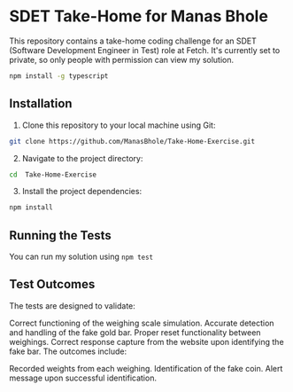 # SDET Take-Home for Manas Bhole

This repository contains a take-home coding challenge for an SDET (Software Development Engineer in Test) role at Fetch. It's currently set to private, so only people with permission can view my solution.

```bash
npm install -g typescript
```

## Installation

1. Clone this repository to your local machine using Git:

```bash
git clone https://github.com/ManasBhole/Take-Home-Exercise.git

```

2. Navigate to the project directory:

```bash
cd  Take-Home-Exercise
```

3. Install the project dependencies:

```bash
npm install
```

## Running the Tests

You can run my solution using ```npm test```

## Test Outcomes

The tests are designed to validate:

Correct functioning of the weighing scale simulation.
Accurate detection and handling of the fake gold bar.
Proper reset functionality between weighings.
Correct response capture from the website upon identifying the fake bar.
The outcomes include:

Recorded weights from each weighing.
Identification of the fake coin.
Alert message upon successful identification.

